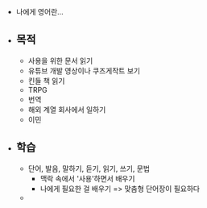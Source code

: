 - 나에게 영어란...
- ## 목적
	- 사용을 위한 문서 읽기
	- 유튜브 개발 영상이나 쿠즈게작트 보기
	- 킨들 책 읽기
	- TRPG
	- 번역
	- 해외 계열 회사에서 일하기
	- 이민
- ## 학습
	- 단어, 발음, 말하기, 듣기, 읽기, 쓰기, 문법
		- 맥락 속에서 '사용'하면서 배우기
		- 나에게 필요한 걸 배우기 => 맞춤형 단어장이 필요하다
	-